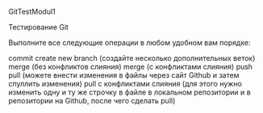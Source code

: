 GitTestModul1


Тестирование Git

Выполните все следующие операции в любом удобном вам порядке:

commit
create new branch (создайте несколько дополнительных веток)
merge (без конфликтов слияния)
merge (с конфликтами слияния)
push
pull (можете внести изменения в файлы через сайт Github и затем спуллить изменения)
pull с конфликтами слияния (для этого нужно изменить одну и ту же строчку в файле в локальном репозитории и в репозитории на Github, после чего сделать pull)

